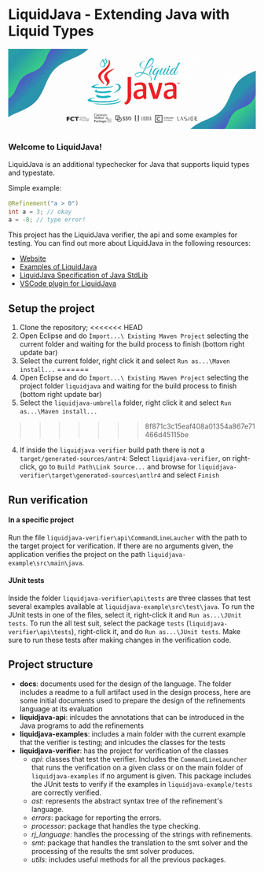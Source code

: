 # LiquidJava - Extending Java with Liquid Types

![LiquidJava Banner](docs/design/figs/banner.gif)


### Welcome to LiquidJava!

LiquidJava is an additional typechecker for Java that supports liquid types and typestate.

Simple example:


```java
@Refinement("a > 0")
int a = 3; // okay
a = -8; // type error!
```

This project has the LiquidJava verifier, the api and some examples for testing.
You can find out more about LiquidJava in the following resources:

* [Website](https://catarinagamboa.github.io/liquidjava.html)
* [Examples of LiquidJava](https://github.com/CatarinaGamboa/liquidjava-examples)
* [LiquidJava Specification of Java StdLib](https://github.com/CatarinaGamboa/liquid-java-external-libs)
* [VSCode plugin for LiquidJava](https://github.com/CatarinaGamboa/vscode-liquidjava)
<!-- * [Formalization of LiquidJava](https://github.com/CatarinaGamboa/liquidjava-formalization) - not opensource yet -->


## Setup the project
1. Clone the repository;
<<<<<<< HEAD
2. Open Eclipse and do `Ìmport...\ Existing Maven Project` selecting the current folder and waiting for the build process to finish (bottom right update bar)
3. Select the current folder, right click it and select `Run as...\Maven install...`
=======
2. Open Eclipse and do `Ìmport...\ Existing Maven Project` selecting the project folder `liquidjava` and waiting for the build process to finish (bottom right update bar)
3. Select the `liquidjava-umbrella` folder, right click it and select `Run as...\Maven install...`
>>>>>>> 8f871c3c15eaf408a01354a867e71466d45115be
4. If inside the `liquidjava-verifier` build path there is not a `target/generated-sources/antr4`: Select `liquidjava-verifier`, on right-click, go to `Build Path\Link Source...` and browse for `liquidjava-verifier\target\generated-sources\antlr4` and select `Finish`

## Run verification
#### In a specific project
Run the file `liquidjava-verifier\api\CommandLineLaucher` with the path to the target project for verification.
If there are no arguments given, the application verifies the project on the path `liquidjava-example\src\main\java`.

#### JUnit tests
Inside the folder `liquidjava-verifier\api\tests` are three classes that test several examples available at `liquidjava-example\src\test\java`.
To run the JUnit tests in one of the files, select it, right-click it and `Run as...\JUnit tests`.
To run the all test suit, select the package `tests` (`liquidjava-verifier\api\tests`), right-click it, and do `Run as...\JUnit tests`.
Make sure to run these tests after making changes in the verification code.

## Project structure
- **docs**: documents used for the design of the language. The folder includes a readme to a full artifact used in the design process, here are some initial documents used to prepare the design of the refinements language at its evaluation
- **liquidjava-api**: inlcudes the annotations that can be introduced in the Java programs to add the refinements
- **liquidjava-examples**: includes a main folder with the current example that the verifier is testing; and inlcudes the classes for the tests
- **liquidjava-verifier**: has the project for verification of the classes
    - *api*: classes that test the verifier. Includes the `CommandLineLauncher` that runs the verification on a given class or on the main folder of `liquidjava-examples` if no argument is given. This package includes the JUnit tests to verify if the examples in `liquidjava-example/tests` are correctly verified.
    - *ast*: represents the abstract syntax tree of the refinement's language.
    - *errors*: package for reporting the errors.
    - *processor*: package that handles the type checking.
    - *rj_language*: handles the processing of the strings with refinements.
    - *smt*: package that handles the translation to the smt solver and the processing of the results the smt solver produces.
    - *utils*: includes useful methods for all the previous packages.
